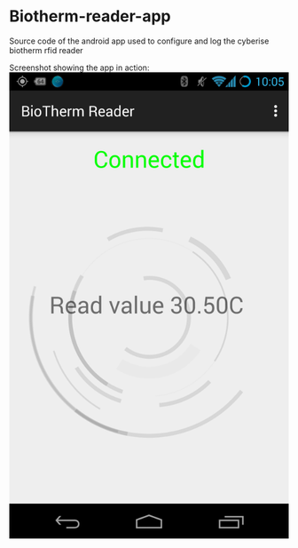 # Biotherm-reader-app
Source code of the android app used to configure and log the cyberise biotherm rfid reader

Screenshot showing the app in action:
![alt tag](https://raw.githubusercontent.com/AlexSmith1985/Biotherm-reader-app/master/screen%20shot.png)

